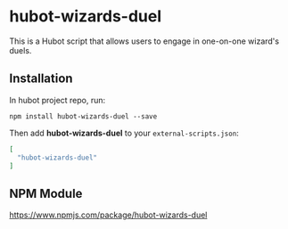 # hubot-wizards-duel

This is a Hubot script that allows users to engage in one-on-one wizard's duels.

## Installation

In hubot project repo, run:

`npm install hubot-wizards-duel --save`

Then add **hubot-wizards-duel** to your `external-scripts.json`:

```json
[
  "hubot-wizards-duel"
]
```

## NPM Module

https://www.npmjs.com/package/hubot-wizards-duel

